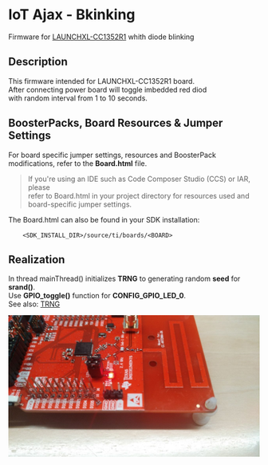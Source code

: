 # IoT Ajax - Bkinking

Firmware for [LAUNCHXL-CC1352R1](https://www.ti.com/tool/LAUNCHXL-CC1352R1) whith diode blinking

## Description

This firmware intended for LAUNCHXL-CC1352R1 board.  
After connecting power board will toggle imbedded red diod  
with random interval from 1 to 10 seconds.

## BoosterPacks, Board Resources & Jumper Settings

For board specific jumper settings, resources and BoosterPack modifications,
refer to the __Board.html__ file.

> If you're using an IDE such as Code Composer Studio (CCS) or IAR, please  
refer to Board.html in your project directory for resources used and  
board-specific jumper settings.  

The Board.html can also be found in your SDK installation:

        <SDK_INSTALL_DIR>/source/ti/boards/<BOARD>

## Realization

In thread mainThread() initializes **TRNG** to generating random __seed__ for __**srand()**__.  
Use __**GPIO_toggle()**__ function for **CONFIG_GPIO_LED_0**.  
See also: [TRNG](https://software-dl.ti.com/simplelink/esd/simplelink_cc13x2_26x2_sdk/3.40.00.02/exports/docs/tidrivers/doxygen/html/_t_r_n_g_8h.html)

![LED](https://github.com/yuriimakohon/IoT_Blinking/blob/master/photo5406952514282172597.jpg)
